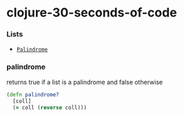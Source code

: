 # clojure-30-seconds-of-code

### Lists
* [`Palindrome`](#palindrome)

### palindrome
returns true if a list is a palindrome and false otherwise

```clojure 
(defn palindrome?
  [coll]
  (= coll (reverse coll)))
```

